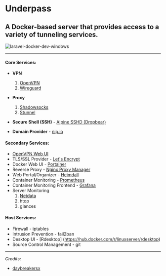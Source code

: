 # Underpass

## A Docker-based server that provides access to a variety of tunneling services.

![laravel-docker-dev-windows](https://user-images.githubusercontent.com/9207205/82763077-731ea700-9e37-11ea-9002-7268133e21a3.png)

***

#### Core Services:
- **VPN**
  1. [OpenVPN](https://hub.docker.com/r/kylemanna/openvpn)
  2. [Wireguard](https://hub.docker.com/r/linuxserver/wireguard)

- **Proxy**
  1. [Shadowsocks](https://hub.docker.com/r/vimagick/shadowsocks/)
  2. [Stunnel](https://hub.docker.com/r/vimagick/stunnel)

- **Secure Shell (SSH)** - [Alpine SSHD (Dropbear)](https://hub.docker.com/r/sjourdan/alpine-sshd)

- **Domain Provider** - [nip.io](https://nip.io/)

#### Secondary Services:
- [OpenVPN Web UI](https://github.com/adamwalach/openvpn-web-ui)
- TLS/SSL Provider - [Let's Encrypt](https://letsencrypt.org/)
- Docker Web UI - [Portainer](https://hub.docker.com/r/portainer/portainer)
- Reverse Proxy - [Nginx Proxy Manager](https://hub.docker.com/r/jlesage/nginx-proxy-manager)
- Web Portal/Organizer - [Heimdall](https://hub.docker.com/r/linuxserver/heimdall)
- Container Monitoring - [Prometheus](https://hub.docker.com/r/prom/prometheus)
- Container Monitoring Frontend - [Grafana](https://hub.docker.com/r/grafana/grafana)
- Server Monitoring
  1. [Netdata](https://hub.docker.com/r/netdata/netdata)
  2. htop
  3. glances

#### Host Services:
- Firewall - iptables
- Intrusion Prevention - fail2ban
- Desktop UI - [Rdesktop] (https://hub.docker.com/r/linuxserver/rdesktop)
- Source Control Management - git

***

_Credits:_

- [daybreakersx](https://github.com/daybreakersx)
